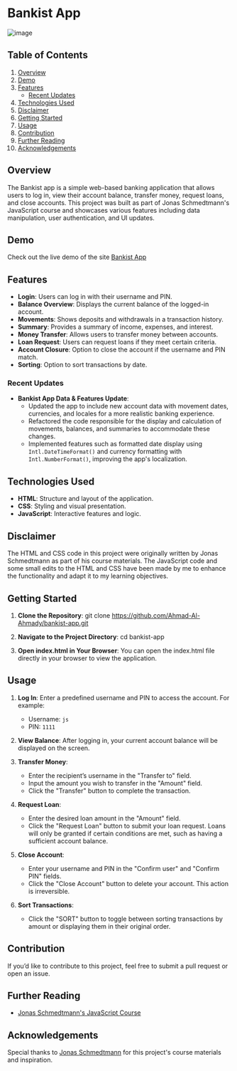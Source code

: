 # Bankist App

![image](https://github.com/user-attachments/assets/a66e7fb1-8788-4986-9a73-3b7d551c0e82)

## Table of Contents

1. [Overview](#overview)
2. [Demo](#demo)
3. [Features](#features)
   - [Recent Updates](#recent-updates)
4. [Technologies Used](#technologies-used)
5. [Disclaimer](#disclaimer)
6. [Getting Started](#getting-started)
7. [Usage](#usage)
8. [Contribution](#contribution)
9. [Further Reading](#further-reading)
10. [Acknowledgements](#acknowledgements)

## Overview

The Bankist app is a simple web-based banking application that allows users to log in, view their account balance, transfer money, request loans, and close accounts. This project was built as part of Jonas Schmedtmann's JavaScript course and showcases various features including data manipulation, user authentication, and UI updates.

## Demo

Check out the live demo of the site [Bankist App](https://bankist-alahmady.netlify.app/)

## Features

- **Login**: Users can log in with their username and PIN.
- **Balance Overview**: Displays the current balance of the logged-in account.
- **Movements**: Shows deposits and withdrawals in a transaction history.
- **Summary**: Provides a summary of income, expenses, and interest.
- **Money Transfer**: Allows users to transfer money between accounts.
- **Loan Request**: Users can request loans if they meet certain criteria.
- **Account Closure**: Option to close the account if the username and PIN match.
- **Sorting**: Option to sort transactions by date.

### Recent Updates

- **Bankist App Data & Features Update**:
  - Updated the app to include new account data with movement dates, currencies, and locales for a more realistic banking experience.
  - Refactored the code responsible for the display and calculation of movements, balances, and summaries to accommodate these changes.
  - Implemented features such as formatted date display using `Intl.DateTimeFormat()` and currency formatting with `Intl.NumberFormat()`, improving the app's localization.

## Technologies Used

- **HTML**: Structure and layout of the application.
- **CSS**: Styling and visual presentation.
- **JavaScript**: Interactive features and logic.

## Disclaimer

The HTML and CSS code in this project were originally written by Jonas Schmedtmann as part of his course materials. The JavaScript code and some small edits to the HTML and CSS have been made by me to enhance the functionality and adapt it to my learning objectives.

## Getting Started

1. **Clone the Repository**:
   git clone https://github.com/Ahmad-Al-Ahmady/bankist-app.git

2. **Navigate to the Project Directory**:
   cd bankist-app

3. **Open index.html in Your Browser**:
   You can open the index.html file directly in your browser to view the application.

## Usage

1. **Log In**: Enter a predefined username and PIN to access the account. For example:

   - Username: `js`
   - PIN: `1111`

2. **View Balance**: After logging in, your current account balance will be displayed on the screen.

3. **Transfer Money**:

   - Enter the recipient’s username in the "Transfer to" field.
   - Input the amount you wish to transfer in the "Amount" field.
   - Click the "Transfer" button to complete the transaction.

4. **Request Loan**:

   - Enter the desired loan amount in the "Amount" field.
   - Click the "Request Loan" button to submit your loan request. Loans will only be granted if certain conditions are met, such as having a sufficient account balance.

5. **Close Account**:

   - Enter your username and PIN in the "Confirm user" and "Confirm PIN" fields.
   - Click the "Close Account" button to delete your account. This action is irreversible.

6. **Sort Transactions**:
   - Click the "SORT" button to toggle between sorting transactions by amount or displaying them in their original order.

## Contribution

If you’d like to contribute to this project, feel free to submit a pull request or open an issue.

## Further Reading

- [Jonas Schmedtmann's JavaScript Course](https://www.udemy.com/course/the-complete-javascript-course/)

## Acknowledgements

Special thanks to [Jonas Schmedtmann](https://github.com/jonasschmedtmann) for this project's course materials and inspiration.
